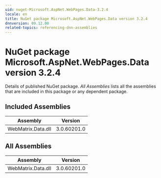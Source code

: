 ```yaml
---
uid: nuget-Microsoft.AspNet.WebPages.Data-3.2.4
locale: en
title: NuGet package Microsoft.AspNet.WebPages.Data version 3.2.4
dnnversion: 09.12.00
related-topics: referencing-dnn-assemblies
---
```


# NuGet package Microsoft.AspNet.WebPages.Data version 3.2.4
Details of published NuGet package.
*All Assemblies* lists all the assemblies that are included in this package or any dependent package.

## Included Assemblies

|Assembly|Version|
|---|---|
|WebMatrix.Data.dll|3.0.60201.0|

## All Assemblies

|Assembly|Version|
|---|---|
|WebMatrix.Data.dll|3.0.60201.0|

